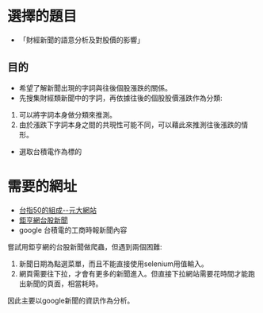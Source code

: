 # 選擇的題目
* 「財經新聞的語意分析及對股價的影響」
## 目的
* 希望了解新聞出現的字詞與往後個股漲跌的關係。
* 先搜集財經類新聞中的字詞，再依據往後的個股股價漲跌作為分類:
1. 可以將字詞本身做分類來推測。
2. 由於漲跌下字詞本身之間的共現性可能不同，可以藉此來推測往後漲跌的情形。
* 選取台積電作為標的


# 需要的網址
* [台指50的組成--元大網站](http://www.yuantaetfs.com/#/FundWeights/1066)
* [鉅亨網台股新聞](https://news.cnyes.com/news/cat/tw_stock_news)
* google 台積電的工商時報新聞內容

嘗試用鉅亨網的台股新聞做爬蟲，但遇到兩個困難:

1. 新聞日期為點選菜單，而且不能直接使用selenium用值輸入。
2. 網頁需要往下拉，才會有更多的新聞進入。但直接下拉網站需要花時間才能跑出新聞的頁面，相當耗時。

因此主要以google新聞的資訊作為分析。
